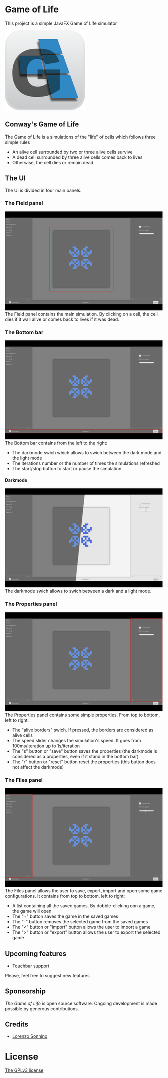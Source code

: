 # Game of Life
This project is a simple JavaFX Game of Life simulator

![The Game of Life](https://github.com/lsonnino/gameOfLife/blob/master/icon/Game%20of%20Life%20-%20256x256.png "The Game of Life")

## Conway's Game of Life
The Game of Life is a simulations of the "life" of cells which follows three simple rules

* An alive cell surrounded by two or three alive cells survive
* A dead cell surrounded by three alive cells comes back to lives
* Otherwise, the cell dies or remain dead

## The UI
The UI is divided in four main panels.

### The Field panel
![The Field panel](https://github.com/lsonnino/gameOfLife/blob/master/screenshots/fieldPanel.jpg "Field panel") The Field panel contains the main simulation. By clicking on a cell, the cell dies if it wall alive or comes back to lives if it was dead.

### The Bottom bar
![The Bottom bar](https://github.com/lsonnino/gameOfLife/blob/master/screenshots/bottomPanel.jpg "Bottom bar") The Bottom bar contains from the left to the right:
* The darkmode swich which allows to swich between the dark mode and the light mode
* The iterations number or the number of times the simulations refreshed
* The start/stop button to start or pause the simulation

#### Darkmode
![The darkmode swich](https://github.com/lsonnino/gameOfLife/blob/master/screenshots/darkmode.jpg "Dark/Light mode") The darkmode swich allows to swich between a dark and a light mode.

### The Properties panel
![The Properties panel](https://github.com/lsonnino/gameOfLife/blob/master/screenshots/propertiesPanel.jpg "Properties panel") The Properties panel contains some simple properties. From top to bottom, left to right:
* The "alive borders" swich. If pressed, the borders are considered as alive cells
* The speed slider changes the simulation's speed. It goes from 100ms/iteration up to 1s/iteration
* The "s" button or "save" button saves the properties (the darkmode is considered as a properties, even if it stand in the bottom bar)
* The "r" button or "reset" button reset the properties (this button does not affect the darkmode)

### The Files panel
![The Files panel](https://github.com/lsonnino/gameOfLife/blob/master/screenshots/filesPanel.jpg "Files panel") The Files panel allows the user to save, export, import and open some game configurations. It contains from top to bottom, left to right:
* A list containing all the saved games. By dobble-clicking onn a game, the game will open
* The "+" button saves the game in the saved games
* The "-" button removes the selected game from the saved games
* The "<" button or "import" button allows the user to import a game
* The ">" button or "export" button allows the user to export the selected game

## Upcoming features
* Touchbar support

Please, feel free to suggest new features

## Sponsorship
*The Game of Life* is open source software. Ongoing development is made possible by generous contributions.

## Credits
 - [Lorenzo Sonnino](https://github.com/lsonnino)

# License
[The GPLv3 license](https://www.gnu.org/licenses/gpl-3.0.en.html)
